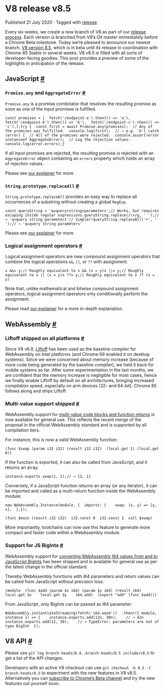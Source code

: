 V8 release v8.5
===============

Published 21 July 2020 · Tagged with [release](/blog/tags/release)

Every six weeks, we create a new branch of V8 as part of our [release process](https://v8.dev/docs/release-process). Each version is branched from V8’s Git master immediately before a Chrome Beta milestone. Today we’re pleased to announce our newest branch, [V8 version 8.5](https://chromium.googlesource.com/v8/v8.git/+log/branch-heads/8.5), which is in beta until its release in coordination with Chrome 85 Stable in several weeks. V8 v8.5 is filled with all sorts of developer-facing goodies. This post provides a preview of some of the highlights in anticipation of the release.

JavaScript [#](#javascript)
---------------------------

### `Promise.any` and `AggregateError` [#](#promise.any-and-aggregateerror)

`Promise.any` is a promise combinator that resolves the resulting promise as soon as one of the input promises is fulfilled.

    const promises = [  fetch('/endpoint-a').then(() => 'a'),  fetch('/endpoint-b').then(() => 'b'),  fetch('/endpoint-c').then(() => 'c'),];try {  const first = await Promise.any(promises);  // Any of the promises was fulfilled.  console.log(first);  // → e.g. 'b'} catch (error) {  // All of the promises were rejected.  console.assert(error instanceof AggregateError);  // Log the rejection values:  console.log(error.errors);}

If all input promises are rejected, the resulting promise is rejected with an `AggregateError` object containing an `errors` property which holds an array of rejection values.

Please see [our explainer](https://v8.dev/features/promise-combinators#promise.any) for more.

### `String.prototype.replaceAll` [#](#string.prototype.replaceall)

`String.prototype.replaceAll` provides an easy way to replace all occurrences of a substring without creating a global `RegExp`.

    const queryString = 'q=query+string+parameters';// Works, but requires escaping inside regular expressions.queryString.replace(/\+/g, ' ');// → 'q=query string parameters'// Simpler!queryString.replaceAll('+', ' ');// → 'q=query string parameters'

Please see [our explainer](https://v8.dev/features/string-replaceall) for more.

### Logical assignment operators [#](#logical-assignment-operators)

Logical assignment operators are new compound assignment operators that combine the logical operations `&&`, `||`, or `??` with assignment.

    x &&= y;// Roughly equivalent to x && (x = y)x ||= y;// Roughly equivalent to x || (x = y)x ??= y;// Roughly equivalent to x ?? (x = y)

Note that, unlike mathematical and bitwise compound assignment operators, logical assignment operators only conditionally perform the assignment.

Please read [our explainer](https://v8.dev/features/logical-assignment) for a more in-depth explanation.

WebAssembly [#](#webassembly)
-----------------------------

### Liftoff shipped on all platforms [#](#liftoff-shipped-on-all-platforms)

Since V8 v6.9, [Liftoff](https://v8.dev/blog/liftoff) has been used as the baseline compiler for WebAssembly on Intel platforms (and Chrome 69 enabled it on desktop systems). Since we were concerned about memory increase (because of more code being generated by the baseline compiler), we held it back for mobile systems so far. After some experimentation in the last months, we are confident that the memory increase is negligible for most cases, hence we finally enable Liftoff by default on all architectures, bringing increased compilation speed, especially on arm devices (32- and 64-bit). Chrome 85 follows along and ships Liftoff.

### Multi-value support shipped [#](#multi-value-support-shipped)

WebAssembly support for [multi-value code blocks and function returns](https://github.com/WebAssembly/multi-value) is now available for general use. This reflects the recent merge of the proposal in the official WebAssembly standard and is supported by all compilation tiers.

For instance, this is now a valid WebAssembly function:

    (func $swap (param i32 i32) (result i32 i32)  (local.get 1) (local.get 0))

If the function is exported, it can also be called from JavaScript, and it returns an array:

    instance.exports.swap(1, 2);// → [2, 1]

Conversely, if a JavaScript function returns an array (or any iterator), it can be imported and called as a multi-return function inside the WebAssembly module:

    new WebAssembly.Instance(module, {  imports: {    swap: (x, y) => [y, x],  },});

    (func $main (result i32 i32)  i32.const 0  i32.const 1  call $swap)

More importantly, toolchains can now use this feature to generate more compact and faster code within a WebAssembly module.

### Support for JS BigInts [#](#support-for-js-bigints)

WebAssembly support for [converting WebAssembly I64 values from and to JavaScript BigInts](https://github.com/WebAssembly/JS-BigInt-integration) has been shipped and is available for general use as per the latest change in the official standard.

Thereby WebAssembly functions with i64 parameters and return values can be called from JavaScript without precision loss:

    (module  (func $add (param $x i64) (param $y i64) (result i64)    local.get $x    local.get $y    i64.add)  (export "add" (func $add)))

From JavaScript, only BigInts can be passed as I64 parameter:

    WebAssembly.instantiateStreaming(fetch('i64.wasm'))  .then(({ module, instance }) => {    instance.exports.add(12n, 30n);    // → 42n    instance.exports.add(12, 30);    // → TypeError: parameters are not of type BigInt  });

V8 API [#](#v8-api)
-------------------

Please use `git log branch-heads/8.4..branch-heads/8.5 include/v8.h` to get a list of the API changes.

Developers with an active V8 checkout can use `git checkout -b 8.5 -t branch-heads/8.5` to experiment with the new features in V8 v8.5. Alternatively you can [subscribe to Chrome’s Beta channel](https://www.google.com/chrome/browser/beta.html) and try the new features out yourself soon.